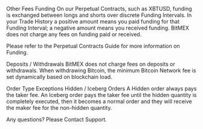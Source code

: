 Other Fees
Funding
On our Perpetual Contracts, such as XBTUSD, funding is exchanged between longs and shorts over discrete Funding Intervals. In your Trade History a positive amount means you paid funding for that Funding Interval; a negative amount means you received funding. BitMEX does not charge any fees on funding paid or received.

Please refer to the Perpetual Contracts Guide for more information on Funding.

Deposits / Withdrawals
BitMEX does not charge fees on deposits or withdrawals. When withdrawing Bitcoin, the minimum Bitcoin Network fee is set dynamically based on blockchain load.

Order Type Exceptions
Hidden / Iceberg Orders
A Hidden order always pays the taker fee. An Iceberg order pays the taker fee until the hidden quantity is completely executed, then it becomes a normal order and they will receive the maker fee for the non-hidden quantity.

Any questions? Please Contact Support.
